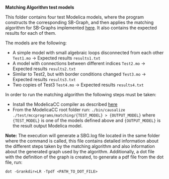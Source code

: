 **Matching Algorithm test models**

This folder contains four test Modelica models, where the program constructs the corresponding SB-Graph, and then applies the matching algorithm for SB-Graphs implemented [here](https://github.com/CIFASIS/sb-graph/blob/739ba2969552fa3373137df29dcb045c397e3e93/sbg/sbg_algorithms.cpp#L671). It also contains the expected results for each of them. 

The models are the following: 

* A simple model with small algebraic loops disconnected from each other `Test1.mo` -> Expected results `results1.txt`
* A model with connections between different indices `Test2.mo` -> Expected results `results2.txt`
* Similar to Test2, but with border conditions changed `Test3.mo` -> Expected results `results3.txt`
* Two copies of Test3 `Test4.mo` -> Expected results `results4.txt`

In order to run the matching algorithm the following steps must be taken:

* Install the ModelicaCC compiler as described [here](https://github.com/CIFASIS/modelicacc#installation)
* From the ModelicaCC root folder run: `./bin/causalize ./test/mccprograms/matching/{TEST_MODEL} > {OUTPUT_MODEL}` where `{TEST_MODEL}` is one of the models defined above and `{OUTPUT_MODEL}` is the result output Modelica model.

**Note:** 
The execution will generate a SBG.log file located in the same folder where the command is called, this file contains detailed information about the different steps taken by the matching algorithm
and also information about the generated graph used by the algorithm. Additionally, a dot file with the definition of the graph is created, to generate a pdf file from the dot file, run:

`dot -Grankdir=LR -Tpdf <PATH_TO_DOT_FILE>`

